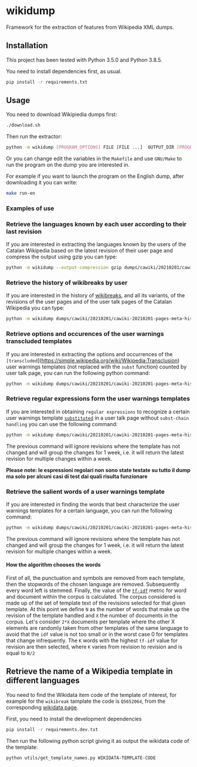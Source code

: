 # wikidump

Framework for the extraction of features from Wikipedia XML dumps.

## Installation

This project has been tested with Python 3.5.0 and Python 3.8.5.

You need to install dependencies first, as usual.
```sh
pip install -r requirements.txt
```

## Usage

You need to download Wikipiedia dumps first:
```sh
./download.sh
```

Then run the extractor:
```sh
python -m wikidump [PROGRAM_OPTIONS] FILE [FILE ...]  OUTPUT_DIR [PROGRAM_OPTIONS] FUNCTION [FUNCTION_OPTIONS]
```

Or you can change edit the variables in the `Makefile` and use `GNU/Make` to run the program on the dump you are interested in.

For example if you want to launch the program on the English dump, after downloading it you can write:

```sh
make run-en
```

### Examples of use

### Retrieve the languages known by each user according to their last revision

If you are interested in extracting the languages known by the users of the Catalan Wikipedia based on the latest revision of their user page and compress the output using gzip you can type:

```sh
python -m wikidump --output-compression gzip dumps/cawiki/20210201/cawiki-20210201-pages-meta-history.xml.7z output extract-known-languages --only-pages-with-languages --only-revisions-with-languages --only-last-revision
```

### Retrieve the history of wikibreaks by user

If you are interested in the history of [wikibreaks](https://en.wikipedia.org/wiki/Template:Wikibreak), and all its variants, of the revisions of the user pages and of the user talk pages of the Catalan Wikipedia you can type: 

```sh
python -m wikidump dumps/cawiki/20210201/cawiki-20210201-pages-meta-history.xml.7z output_wikibreaks --output-compression gzip extract-wikibreaks --only-pages-with-wikibreaks
```

### Retrieve options and occurences of the user warnings transcluded templates

If you are interested in extracting the options and occurrences of the `[transcluded`](https://simple.wikipedia.org/wiki/Wikipedia:Transclusion) user warnings templates (not replaced with the `subst` function) counted by user talk page, you can run the following python command:

```sh
python -m wikidump dumps/cawiki/20210201/cawiki-20210201-pages-meta-history.xml.7z output_user_warnings_transcluded --output-compression gzip extract-user-warnings --only-pages-with-user-warnings
```

### Retrieve regular expressions form the user warnings templates

If you are interested in obtaining `regular expressions` to recognize a certain user warnings template [`substituted`](https://en.wikipedia.org/wiki/Wikipedia:Substitution) in a user talk page without `subst-chain handling` you can use the following command:

```sh
python -m wikidump dumps/cawiki/20210201/cawiki-20210201-pages-meta-history.xml.7z output_user_warnings_regex --output-compression gzip extract-user-warnings-templates --esclude-template-repetition --set-interval '1 week'
```

The previous command will ignore revisions where the template has not changed and will group the changes for 1 week, i.e. it will return the latest revision for multiple changes within a week.

**Please note: le espressioni regolari non sono state testate su tutto il dump ma solo per alcuni casi di test dai quali risulta funzionare**

### Retrieve the salient words of a user warnings template

If you are interested in finding the words that best characterize the user warnings templates for a certain language, you can run the following command: 

```sh
python -m wikidump dumps/cawiki/20210201/cawiki-20210201-pages-meta-history.xml.7z output_user_warnings_tokens --output-compression gzip extract-user-warnings-templates-tokens --esclude-template-repetition --set-interval '1 week' --language catalan
```

The previous command will ignore revisions where the template has not changed and will group the changes for 1 week, i.e. it will return the latest revision for multiple changes within a week.

#### How the algorithm chooses the words

First of all, the punctuation and symbols are removed from each template, then the stopwords of the chosen language are removed. Subsequently every word left is stemmed.
Finally, the value of the [`tf-idf`](https://en.wikipedia.org/wiki/Tf%E2%80%93idf) metric for word and document within the corpus is calculated. 
The corpus considered is made up of the set of template text of the revisions selected for that given template.
At this point we define `N` as the number of words that make up the revision of the template handled and `X` the number of documents in the corpus. 
Let's consider `2*X` documents per template where the other X elements are randomly taken from other templates of the same language to avoid that the `idf` value is not too small or in the worst case 0 for templates that change infrequently. 
The `K` words with the highest `tf-idf` value for revision are then selected, where `K` varies from revision to revision and is equal to `N/2`

## Retrieve the name of a Wikipedia template in different languages

You need to find the Wikidata item code of the template of interest, for example for the `wikibreak` tamplate the code is `Q5652064`, from the corresponding [wikidata page](https://www.wikidata.org/wiki/Q5652064). 

First, you need to install the development dependencies

```sh
pip install -r requirements.dev.txt
```

Then run the following python script giving it as output the wikidata code of the template:

```sh
python utils/get_template_names.py WIKIDATA-TEMPLATE-CODE
```
